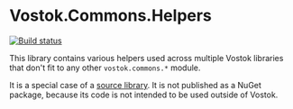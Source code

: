 # Vostok.Commons.Helpers

[![Build status](https://ci.appveyor.com/api/projects/status/github/vostok/commons.helpers?svg=true&branch=master)](https://ci.appveyor.com/project/vostok/commons.helpers/branch/master)

This library contains various helpers used across multiple Vostok libraries that don't fit to any other `vostok.commons.*` module. 

It is a special case of a [source library](https://github.com/vostok/devtools/blob/master/library-dev-conventions/src-libs-conventions.md). It is not published as a NuGet package, because its code is not intended to be used outside of Vostok.